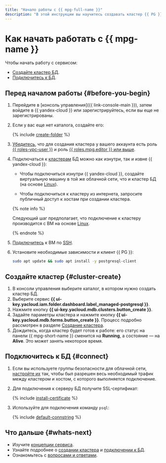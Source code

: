 ```yaml
---
title: "Начало работы с {{ mpg-full-name }}"
description: "В этой инструкции вы научитесь создавать кластер {{ PG }} и подключаться к нему."
---
```


# Как начать работать с {{ mpg-name }}

Чтобы начать работу с сервисом:
* [Создайте кластер БД](#cluster-create).
* [Подключитесь к БД](#connect).


## Перед началом работы {#before-you-begin}

1. Перейдите в [консоль управления]({{ link-console-main }}), затем войдите в {{ yandex-cloud }} или зарегистрируйтесь, если вы еще не зарегистрированы.

1. Если у вас еще нет каталога, создайте его:

   {% include [create-folder](../_includes/create-folder.md) %}

1. [Убедитесь](../iam/operations/roles/get-assigned-roles.md), что для создания кластера у вашего аккаунта есть роль [{{ roles-vpc-user }}](../vpc/security/index.md#vpc-user) и роль [{{ roles.mpg.editor }} или выше](security/index.md#roles-list).
1. Подключаться к [кластерам](../glossary/cluster.md) БД можно как изнутри, так и извне {{ yandex-cloud }}:

   * Чтобы подключиться изнутри {{ yandex-cloud }}, создайте виртуальную машину в той же облачной сети, что и кластер БД (на основе [Linux](../compute/quickstart/quick-create-linux.md)).

   * Чтобы подключиться к кластеру из интернета, запросите публичный доступ к хостам при создании кластера.

   {% note info %}

   Следующий шаг предполагает, что подключение к кластеру производится с ВМ на основе [Linux](../compute/quickstart/quick-create-linux.md).

   {% endnote %}

1. [Подключитесь](../compute/operations/vm-connect/ssh.md) к ВМ по [SSH](../glossary/ssh-keygen.md).

1. Установите необходимые зависимости и клиент {{ PG }}:

   ```bash
   sudo apt update && sudo apt install -y postgresql-client
   ```


## Создайте кластер {#cluster-create}

1. В консоли управления выберите каталог, в котором нужно создать кластер БД.
1. Выберите сервис **{{ ui-key.yacloud.iam.folder.dashboard.label_managed-postgresql }}**.
1. Нажмите кнопку **{{ ui-key.yacloud.mdb.clusters.button_create }}**.
1. Задайте параметры кластера и нажмите кнопку **{{ ui-key.yacloud.mdb.forms.button_create }}**. Процесс подробно рассмотрен в разделе [Создание кластера](operations/cluster-create.md).
1. Дождитесь, когда кластер будет готов к работе: его статус на панели {{ mpg-short-name }} сменится на **Running**, а состояние — на **Alive**. Это может занять некоторое время.

## Подключитесь к БД {#connect}


1. Если вы используете группы безопасности для облачной сети, [настройте их](operations/connect.md#configuring-security-groups) так, чтобы был разрешен весь необходимый трафик между кластером и хостом, с которого выполняется подключение.


1. Для подключения к серверу БД получите SSL-сертификат:

    {% include [install-certificate](../_includes/mdb/mpg/install-certificate.md) %}

1. Используйте для подключения команду `psql`:

    {% include [default-connstring](../_includes/mdb/mpg/default-connstring.md) %}

## Что дальше {#whats-next}

* Изучите [концепции сервиса](concepts/index.md).
* Узнайте подробнее о [создании кластера](operations/cluster-create.md) и [подключении к БД](operations/connect.md).
* Ознакомьтесь с [вопросами и ответами](qa/general.md).
